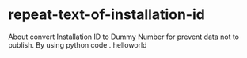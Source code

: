 # repeat-text-of-installation-id
About convert Installation ID to Dummy Number for prevent data not to publish. By using python code . 
helloworld
